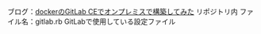 ブログ：[dockerのGitLab CEでオンプレミスで構築してみた](https://rec75.xyz/2024/03/30/docker%e3%81%aegitlab-ce%e3%81%a7%e3%82%aa%e3%83%b3%e3%83%97%e3%83%ac%e3%83%9f%e3%82%b9%e3%81%a7%e6%a7%8b%e7%af%89%e3%81%97%e3%81%a6%e3%81%bf%e3%81%9f/)
リポジトリ内
ファイル名：gitlab.rb
GitLabで使用している設定ファイル
